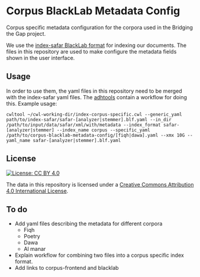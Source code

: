 # Corpus BlackLab Metadata Config

Corpus specific metadata configuration for the corpora used in the Bridging the Gap project.

We use the [index-safar BlackLab format](https://github.com/arabic-digital-humanities/index-safar) for indexing our documents.
The files in this repository are used to make configure the metadata fields shown in the user interface.

## Usage

In order to use them, the yaml files in this repository need to be merged with the index-safar yaml files. The [adhtools](https://github.com/arabic-digital-humanities/adhtools) contain a workflow for doing this. Example usage:

```
cwltool ~/cwl-working-dir/index-corpus-specific.cwl --generic_yaml path/to/index-safar/safar-[analyzer|stemmer].blf.yaml --in_dir /path/to/input/data/safar/xml/with/metadata --index_format safar-[analyzer|stemmer] --index_name corpus --specific_yaml /path/to/corpus-blacklab-metadata-config/[fiqh|dawa].yaml --xmx 10G --yaml_name safar-[analyzer|stemmer].blf.yaml
```

## License

[![License: CC BY 4.0](https://i.creativecommons.org/l/by/4.0/88x31.png)](https://creativecommons.org/licenses/by/4.0/)

The data in this repository is licensed under a [Creative Commons Attribution 4.0 International License](https://creativecommons.org/licenses/by/4.0/).

## To do

* Add yaml files describing the metadata for different corpora
	- Fiqh
	- Poetry
	- Dawa
	- Al manar
* Explain workflow for combining two files into a corpus specific index format.
* Add links to corpus-frontend and blacklab
